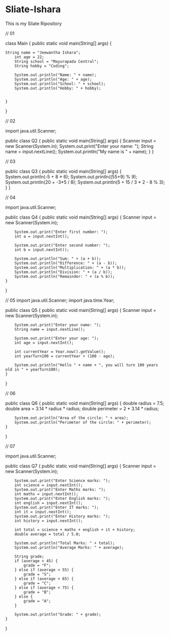 # Sliate-Ishara
This is my Sliate Ripository

// 01

class Main {
    public static void main(String[] args) {
    
    String name = "Jeewantha Ishara";
        int age = 22;
        String school = "Mayurapada Central";
        String hobby = "Coding";

        System.out.println("Name: " + name);
        System.out.println("Age: " + age);
        System.out.println("School: " + school);
        System.out.println("Hobby: " + hobby);
   
    
    }
}


// 02

import java.util.Scanner;

public class Q2 {
    public static void main(String[] args) {
        Scanner input = new Scanner(System.in);
        System.out.print("Enter your name: ");
        String name = input.nextLine();
        System.out.println("My name is " + name);
    }
}

// 03

public class Q3 {
    public static void main(String[] args) {
        System.out.println(-5 + 8 * 6);
        System.out.println((55+9) % 9); 
        System.out.println(20 + -3*5 / 8); 
        System.out.println(5 + 15 / 3 * 2 - 8 % 3); 
    }
}


// 04

import java.util.Scanner;

public class Q4 {
    public static void main(String[] args) {
        Scanner input = new Scanner(System.in);

        System.out.print("Enter first number: ");
        int a = input.nextInt();

        System.out.print("Enter second number: ");
        int b = input.nextInt();

        System.out.println("Sum: " + (a + b));
        System.out.println("Difference: " + (a - b));
        System.out.println("Multiplication: " + (a * b));
        System.out.println("Division: " + (a / b));
        System.out.println("Remainder: " + (a % b));
    }
}



// 05
import java.util.Scanner;
import java.time.Year;

public class Q5 {
    public static void main(String[] args) {
        Scanner input = new Scanner(System.in);

        System.out.print("Enter your name: ");
        String name = input.nextLine();

        System.out.print("Enter your age: ");
        int age = input.nextInt();

        int currentYear = Year.now().getValue();
        int yearTurn100 = currentYear + (100 - age);

        System.out.println("Hello " + name + ", you will turn 100 years old in " + yearTurn100);
    }
}

// 06

public class Q6 {
    public static void main(String[] args) {
        double radius = 7.5;
        double area = 3.14 * radius * radius;
        double perimeter = 2 * 3.14 * radius;

        System.out.println("Area of the circle: " + area);
        System.out.println("Perimeter of the circle: " + perimeter);
    }
}

// 07

import java.util.Scanner;

public class Q7 {
    public static void main(String[] args) {
        Scanner input = new Scanner(System.in);

        System.out.print("Enter Science marks: ");
        int science = input.nextInt();
        System.out.print("Enter Maths marks: ");
        int maths = input.nextInt();
        System.out.print("Enter English marks: ");
        int english = input.nextInt();
        System.out.print("Enter IT marks: ");
        int it = input.nextInt();
        System.out.print("Enter History marks: ");
        int history = input.nextInt();

        int total = science + maths + english + it + history;
        double average = total / 5.0;

        System.out.println("Total Marks: " + total);
        System.out.println("Average Marks: " + average);

        String grade;
        if (average < 45) {
            grade = "F";
        } else if (average < 55) {
            grade = "S";
        } else if (average < 65) {
            grade = "C";
        } else if (average < 75) {
            grade = "B";
        } else {
            grade = "A";
        }

        System.out.println("Grade: " + grade);
    }
}


